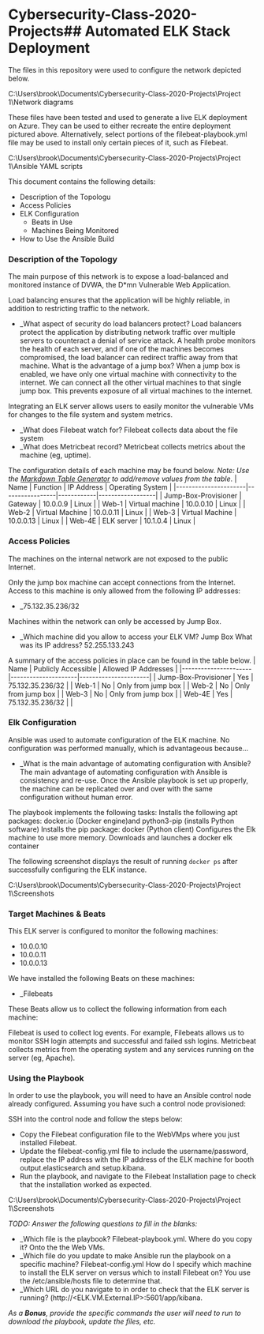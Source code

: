 # Cybersecurity-Class-2020-Projects## Automated ELK Stack Deployment

The files in this repository were used to configure the network depicted below.

C:\Users\brook\Documents\Cybersecurity-Class-2020-Projects\Project 1\Network diagrams

These files have been tested and used to generate a live ELK deployment on Azure. They can be used to either recreate the entire deployment pictured above. Alternatively, select portions of the filebeat-playbook.yml file may be used to install only certain pieces of it, such as Filebeat.

C:\Users\brook\Documents\Cybersecurity-Class-2020-Projects\Project 1\Ansible YAML scripts

This document contains the following details:
- Description of the Topologu
- Access Policies
- ELK Configuration
  - Beats in Use
  - Machines Being Monitored
- How to Use the Ansible Build


### Description of the Topology

The main purpose of this network is to expose a load-balanced and monitored instance of DVWA, the D*mn Vulnerable Web Application.

Load balancing ensures that the application will be highly reliable, in addition to restricting traffic to the network.
- _What aspect of security do load balancers protect? Load balancers protect the application by distributing network traffic over multiple servers to counteract a denial of service attack. A health probe monitors the health of each server, and if one of the machines becomes compromised, the load balancer can redirect traffic away from that machine. What is the advantage of a jump box? When a jump box is enabled, we have only one virtual machine with connectivity to the internet. We can connect all the other virtual machines to that single jump box. This prevents exposure of all virtual machines to the internet.

Integrating an ELK server allows users to easily monitor the vulnerable VMs for changes to the file system and system metrics.
- _What does Filebeat watch for? Filebeat collects data about the file system
- _What does Metricbeat record? Metricbeat collects metrics about the machine (eg, uptime).

The configuration details of each machine may be found below.
_Note: Use the [Markdown Table Generator](http://www.tablesgenerator.com/markdown_tables) to add/remove values from the table_.
| Name                 | Function        | IP Address | Operating System |
|----------------------|-----------------|------------|------------------|
| Jump-Box-Provisioner | Gateway         | 10.0.0.9   | Linux            |
| Web-1                | Virtual machine | 10.0.0.10  | Linux            |
| Web-2                | Virtual Machine | 10.0.0.11  | Linux            |
| Web-3                | Virtual Machine | 10.0.0.13  | Linux            |
| Web-4E               | ELK server      | 10.1.0.4   | Linux            |


### Access Policies

The machines on the internal network are not exposed to the public Internet. 

Only the jump box machine can accept connections from the Internet. Access to this machine is only allowed from the following IP addresses:
- _75.132.35.236/32

Machines within the network can only be accessed by Jump Box.
- _Which machine did you allow to access your ELK VM? Jump Box 
What was its IP address? 52.255.133.243

A summary of the access policies in place can be found in the table below.
| Name                 | Publicly Accessible | Allowed IP Addresses |
|----------------------|---------------------|----------------------|
| Jump-Box-Provisioner | Yes                 | 75.132.35.236/32     |
| Web-1                | No                  | Only from jump box   |
| Web-2                | No                  | Only from jump box   |
| Web-3                | No                  | Only from jump box   |
| Web-4E               | Yes                 | 75.132.35.236/32     |
                     |

### Elk Configuration

Ansible was used to automate configuration of the ELK machine. No configuration was performed manually, which is advantageous because...
- _What is the main advantage of automating configuration with Ansible? The main advantage of automating configuration with Ansible is consistency and re-use. Once the Ansible playbook is set up properly, the machine can be replicated over and over with the same configuration without human error.

The playbook implements the following tasks:
Installs the following apt packages: docker.io (Docker engine)and python3-pip (installs Python software)
Installs the pip package: docker (Python client)
Configures the Elk machine to use more memory.
Downloads and launches a docker elk container

The following screenshot displays the result of running `docker ps` after successfully configuring the ELK instance.

C:\Users\brook\Documents\Cybersecurity-Class-2020-Projects\Project 1\Screenshots

### Target Machines & Beats
This ELK server is configured to monitor the following machines:
- 10.0.0.10
- 10.0.0.11
- 10.0.0.13

We have installed the following Beats on these machines:
- _Filebeats

These Beats allow us to collect the following information from each machine:

Filebeat is used to collect log events. For example, Filebeats allows us to monitor SSH login attempts and successful and failed ssh logins. Metricbeat collects metrics from the operating system and any services running on the server (eg, Apache). 

### Using the Playbook
In order to use the playbook, you will need to have an Ansible control node already configured. Assuming you have such a control node provisioned: 

SSH into the control node and follow the steps below:
- Copy the Filebeat configuration file to the WebVMps where you just installed Filebeat.
- Update the filebeat-config.yml file to include the username/password, replace the IP address with the IP address of the ELK machine for booth output.elasticsearch and setup.kibana.
- Run the playbook, and navigate to the Filebeat Installation page to check that the installation worked as expected.

C:\Users\brook\Documents\Cybersecurity-Class-2020-Projects\Project 1\Screenshots

_TODO: Answer the following questions to fill in the blanks:_
- _Which file is the playbook? Filebeat-playbook.yml. Where do you copy it? Onto the the Web VMs.
- _Which file do you update to make Ansible run the playbook on a specific machine? Filebeat-config.yml How do I specify which machine to install the ELK server on versus which to install Filebeat on? You use the /etc/ansible/hosts file to determine that.
- _Which URL do you navigate to in order to check that the ELK server is running? (http://<ELK.VM.External.IP>:5601/app/kibana. 

_As a **Bonus**, provide the specific commands the user will need to run to download the playbook, update the files, etc._



